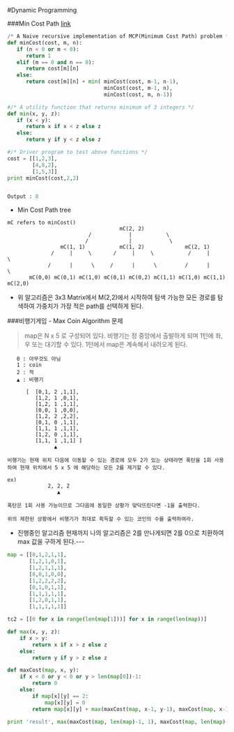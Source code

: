 #Dynamic Programming

###Min Cost Path [link](http://www.geeksforgeeks.org/dynamic-programming-set-6-min-cost-path/)
```python
/* A Naive recursive implementation of MCP(Minimum Cost Path) problem */
def minCost(cost, m, n):
   if (n < 0 or m < 0):
      return 1
   elif (m == 0 and n == 0):
      return cost[m][n]
   else:
      return cost[m][n] + min( minCost(cost, m-1, n-1),
                               minCost(cost, m-1, n),
                               minCost(cost, m, n-1))

#/* A utility function that returns minimum of 3 integers */
def min(x, y, z):
   if (x < y):
      return x if x < z else z
   else:
      return y if y < z else z

#/* Driver program to test above functions */
cost = [[1,2,3],
        [4,8,2],
        [1,5,3]]
print minCost(cost,2,2)


Output : 8
```

* Min Cost Path tree
```
mC refers to minCost()
                                    mC(2, 2)
                          /            |           \
                         /             |            \             
                 mC(1, 1)           mC(1, 2)             mC(2, 1)
              /     |     \       /     |     \           /     |     \ 
             /      |      \     /      |      \         /      |       \
       mC(0,0) mC(0,1) mC(1,0) mC(0,1) mC(0,2) mC(1,1) mC(1,0) mC(1,1) mC(2,0) 
```
   * 위 알고리즘은 3x3 Matrix에서 M(2,2)에서 시작하여 탐색 가능한 모든 경로를 탐색하여 가중치가 가장 적은 path를 선택하게 된다.


###비행기게임 - Max Coin Algorithm 문제 
>map은 N x 5 로 구성되어 있다. 비행기는 정 중앙에서 출발하게 되며 1턴에 좌,우 또는 대기할 수 있다. 1턴에서 map은 계속해서 내려오게 된다.

```   
   0 : 아무것도 아님
   1 : coin
   2 : 적
   ▲ : 비행기

      [  [0,1, 2 ,1,1],
         [1,2, 1 ,0,1],
         [1,2, 1 ,1,1],
         [0,0, 1 ,0,0],
         [1,2, 2 ,2,2],
         [0,1, 0 ,1,1],
         [1,1, 1 ,1,1],
         [1,2, 0 ,1,1],
         [1,1, 1 ,1,1] ]
               ▲

비행기는 현재 위치 다음에 이동할 수 있는 경로에 모두 2가 있는 상태라면 폭탄을 1회 사용하여 현재 위치에서 5 x 5 에 해당하는 모든 2를 제거할 수 있다.

ex)
             2, 2, 2
                ▲

폭탄은 1회 사용 가능이므로 그다음에 동일한 상황가 맞닥뜨린다면 -1을 출력한다.

위의 제한된 상황에서 비행기가 최대로 획득할 수 있는 코인의 수를 출력하여라.
```


* 진행중인 알고리즘
   현재까지 나의 알고리즘은  2를 만나게되면 2를 0으로 치환하여 max 값을 구하게 된다.---
```python
map = [[0,1,2,1,1],
       [1,2,1,0,1],
       [1,2,1,1,1],
       [0,0,1,0,0],
       [1,2,2,2,2],
       [0,1,0,1,1],
       [1,1,1,1,1],
       [1,2,0,1,1],
       [1,1,1,1,1]]

tc2 = [[0 for x in range(len(map[1]))] for x in range(len(map))]

def max(x, y, z):
    if x > y:
        return x if x > z else z
    else:
        return y if y > z else z

def maxCost(map, x, y):
    if x < 0 or y < 0 or y > len(map[0])-1:
        return 0
    else:
        if map[x][y] == 2:
            map[x][y] = 0
        return map[x][y] + max(maxCost(map, x-1, y-1), maxCost(map, x-1, y), maxCost(map, x-1, y+1))

print 'result', max(maxCost(map, len(map)-1, 1), maxCost(map, len(map)-1,2),maxCost(map,len(map)-1,3))
```
